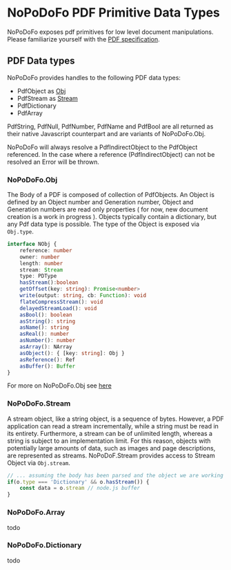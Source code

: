 # NoPoDoFo PDF Primitive Data Types

NoPoDoFo exposes pdf primitives for low level document manipulations.
Please familiarize yourself with the [PDF specification](http://wwwimages.adobe.com/content/dam/acom/en/devnet/pdf/pdf_reference_archive/pdf_reference_1-7.pdf). 

## PDF Data types

NoPoDoFo provides handles to the following PDF data types:
 - PdfObject as [Obj](#NoPoDoFo.Obj)
 - PdfStream as [Stream](#NoPoDoFo.Stream)
 - PdfDictionary
 - PdfArray

PdfString, PdfNull, PdfNumber, PdfName and PdfBool are all returned as their native Javascript counterpart and are variants of NoPoDoFo.Obj.

NoPoDoFo will always resolve a PdfIndirectObject to the PdfObject referenced. In the case where a reference (PdfIndirectObject) can not be resolved
an Error will be thrown.

### NoPoDoFo.Obj
The Body of a PDF is composed of collection of PdfObjects. 
An Object is defined by an Object number and Generation number, Object and Generation numbers are read only properties ( for now, new document creation is a work in progress ).
Objects typically contain a dictionary, but any Pdf data type is possible.
The type of the Object is exposed via `Obj.type`.

``` typescript
interface NObj {
    reference: number
    owner: number
    length: number
    stream: Stream
    type: PDType
    hasStream():boolean
    getOffset(key: string): Promise<number>
    write(output: string, cb: Function): void
    flateCompressStream(): void
    delayedStreamLoad(): void
    asBool(): boolean
    asString(): string
    asName(): string
    asReal(): number
    asNumber(): number
    asArray(): NArray
    asObject(): { [key: string]: Obj }
    asReference(): Ref
    asBuffer(): Buffer
}
```
For more on NoPoDoFo.Obj see [here](../docs/classes/_object_.obj.html)

### NoPoDoFo.Stream
A stream object, like a string object, is a sequence of bytes. However, a PDF application can read a stream incrementally, while a string must be read in its entirety. Furthermore, a stream can be of unlimited length, whereas a string is subject to an implementation limit. For this reason, objects with potentially large amounts of data, such as images and page descriptions, are represented as streams.
NoPoDoF.Stream provides access to Stream Object via `Obj.stream`. 
``` typescript
// ... assuming the body has been parsed and the object we are working with is a dictionary
if(o.type === 'Dictionary' && o.hasStream()) {
    const data = o.stream // node.js buffer
}
```

### NoPoDoFo.Array
todo

### NoPoDoFo.Dictionary
todo

